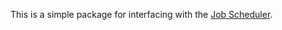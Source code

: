 This is a simple package for interfacing with the [Job Scheduler](https://github.com/programster/Job-Scheduler).
